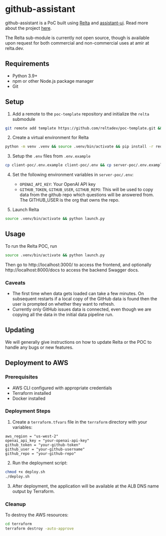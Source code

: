 # github-assistant

github-assistant is a PoC built using [Relta](http://relta.dev) and [assistant-ui](assistant-ui.com). Read more about the project [here](http://medium.com).


The Relta sub-module is currently not open source, though is available upon request for both commercial and non-commercial uses at amir at relta.dev.

## Requirements

- Python 3.9+
- npm or other Node.js package manager
- Git

## Setup

1. Add a remote to the `poc-template` repository and initialize the `relta` submodule

```sh
git remote add template https://github.com/reltadev/poc-template.git && git submodule update --init --recursive
```

2. Create a virtual environment for Relta

```sh
python -m venv .venv && source .venv/bin/activate && pip install -r requirements.txt
```

3. Setup the `.env` files from `.env.example`

```sh
cp client-poc/.env.example client-poc/.env && cp server-poc/.env.example server-poc/.env
```

4. Set the following environment variables in `server-poc/.env`:
    - `OPENAI_API_KEY`: Your OpenAI API key
    - `GITHUB_TOKEN`, `GITHUB_USER`, `GITHUB_REPO`: This will be used to copy data from the github repo which questions will be answered from. The GITHUB_USER is the org that owns the repo. 

5. Launch Relta

```sh
source .venv/bin/activate && python launch.py
```

## Usage

To run the Relta POC, run
```sh
source .venv/bin/activate && python launch.py
```
Then go to http://localhost:3000/ to access the frontend, and optionally http://localhost:8000/docs to access the backend Swagger docs.

### Caveats

- The first time when data gets loaded can take a few minutes. On subsequent restarts if a local copy of the GitHub data is found then the user is prompted on whether they want to refresh.
- Currently only GitHub issues data is connected, even though we are copying all the data in the initial data pipeline run.

## Updating

We will generally give instructions on how to update Relta or the POC to handle any bugs or new features.

## Deployment to AWS

### Prerequisites

- AWS CLI configured with appropriate credentials
- Terraform installed
- Docker installed

### Deployment Steps

1. Create a `terraform.tfvars` file in the `terraform` directory with your variables:

```hcl
aws_region = "us-west-2"
openai_api_key = "your-openai-api-key"
github_token = "your-github-token"
github_user = "your-github-username"
github_repo = "your-github-repo"
```

2. Run the deployment script:

```sh
chmod +x deploy.sh
./deploy.sh
```

3. After deployment, the application will be available at the ALB DNS name output by Terraform.

### Cleanup

To destroy the AWS resources:

```sh
cd terraform
terraform destroy -auto-approve
```
